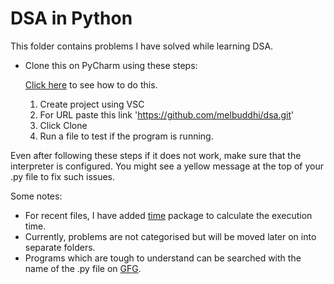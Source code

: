 # DSA in Python

This folder contains problems I have solved while learning DSA.

* Clone this on PyCharm using these steps:

    [Click here](https://youtu.be/egpbzk5u0xA?si=Rk7PtGqCVei7epT7) to see how to do this.

    1. Create project using VSC
    2. For URL paste this link 'https://github.com/melbuddhi/dsa.git'
    3. Click Clone
    4. Run a file to test if the program is running.

Even after following these steps if it does not work, make sure that the interpreter is configured. You might see a yellow message at the top of your .py file to fix such issues.

Some notes:

* For recent files, I have added [time](https://docs.python.org/3/library/time.html) package to calculate the execution time.
* Currently, problems are not categorised but will be moved later on into separate folders.
* Programs which are tough to understand can be searched with the name of the .py file on [GFG](https://www.geeksforgeeks.org/).
